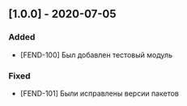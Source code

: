 ## [1.0.0] - 2020-07-05

### Added

- [FEND-100] Был добавлен тестовый модуль

### Fixed

- [FEND-101] Были исправлены версии пакетов
